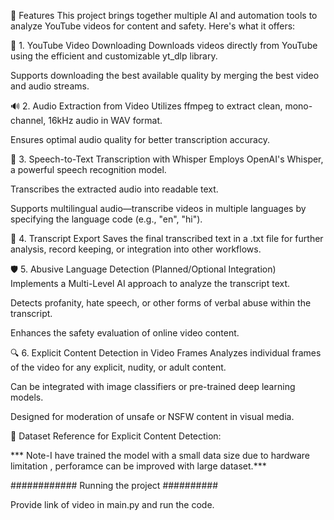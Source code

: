 🚀 Features
This project brings together multiple AI and automation tools to analyze YouTube videos for content and safety. Here's what it offers:

🎥 1. YouTube Video Downloading
Downloads videos directly from YouTube using the efficient and customizable yt_dlp library.

Supports downloading the best available quality by merging the best video and audio streams.

🔊 2. Audio Extraction from Video
Utilizes ffmpeg to extract clean, mono-channel, 16kHz audio in WAV format.

Ensures optimal audio quality for better transcription accuracy.

🧠 3. Speech-to-Text Transcription with Whisper
Employs OpenAI's Whisper, a powerful speech recognition model.

Transcribes the extracted audio into readable text.

Supports multilingual audio—transcribe videos in multiple languages by specifying the language code (e.g., "en", "hi").

📝 4. Transcript Export
Saves the final transcribed text in a .txt file for further analysis, record keeping, or integration into other workflows.

🛡️ 5. Abusive Language Detection (Planned/Optional Integration)
Implements a Multi-Level AI approach to analyze the transcript text.

Detects profanity, hate speech, or other forms of verbal abuse within the transcript.

Enhances the safety evaluation of online video content.

🔍 6. Explicit Content Detection in Video Frames
Analyzes individual frames of the video for any explicit, nudity, or adult content.

Can be integrated with image classifiers or pre-trained deep learning models.

Designed for moderation of unsafe or NSFW content in visual media.

📂 Dataset Reference for Explicit Content Detection:


*** Note-I have trained the model with  a small data size due to hardware limitation , perforamce can be improved with large dataset.***



############ Running the project ##########

Provide link of video in main.py and run the code. 


